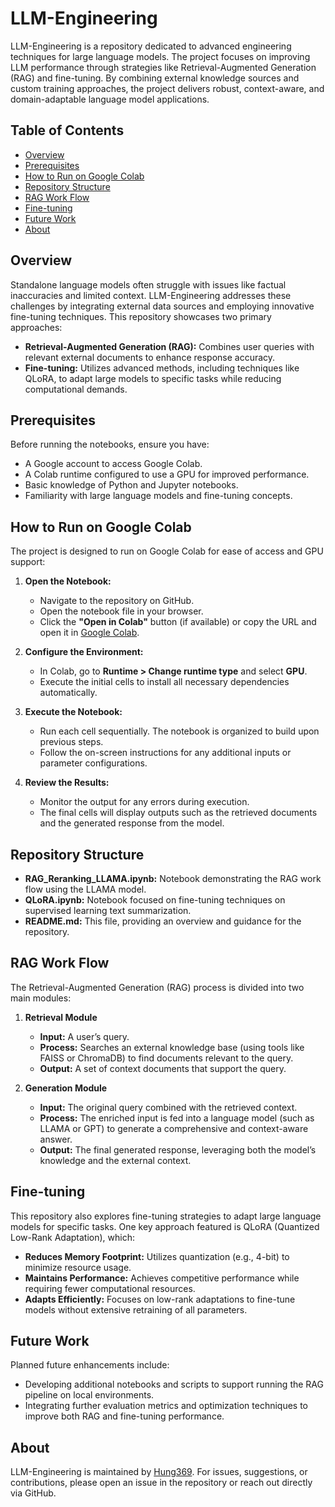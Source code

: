 # LLM-Engineering

LLM-Engineering is a repository dedicated to advanced engineering techniques for large language models. The project focuses on improving LLM performance through strategies like Retrieval-Augmented Generation (RAG) and fine-tuning. By combining external knowledge sources and custom training approaches, the project delivers robust, context-aware, and domain-adaptable language model applications.

## Table of Contents

- [Overview](#overview)
- [Prerequisites](#prerequisites)
- [How to Run on Google Colab](#how-to-run-on-google-colab)
- [Repository Structure](#repository-structure)
- [RAG Work Flow](#rag-work-flow)
- [Fine-tuning](#fine-tuning)
- [Future Work](#future-work)
- [About](#about)

## Overview

Standalone language models often struggle with issues like factual inaccuracies and limited context. LLM-Engineering addresses these challenges by integrating external data sources and employing innovative fine-tuning techniques. This repository showcases two primary approaches:
- **Retrieval-Augmented Generation (RAG):** Combines user queries with relevant external documents to enhance response accuracy.
- **Fine-tuning:** Utilizes advanced methods, including techniques like QLoRA, to adapt large models to specific tasks while reducing computational demands.

## Prerequisites

Before running the notebooks, ensure you have:
- A Google account to access Google Colab.
- A Colab runtime configured to use a GPU for improved performance.
- Basic knowledge of Python and Jupyter notebooks.
- Familiarity with large language models and fine-tuning concepts.

## How to Run on Google Colab

The project is designed to run on Google Colab for ease of access and GPU support:

1. **Open the Notebook:**
   - Navigate to the repository on GitHub.
   - Open the notebook file in your browser.
   - Click the **"Open in Colab"** button (if available) or copy the URL and open it in [Google Colab](https://colab.research.google.com/).

2. **Configure the Environment:**
   - In Colab, go to **Runtime > Change runtime type** and select **GPU**.
   - Execute the initial cells to install all necessary dependencies automatically.

3. **Execute the Notebook:**
   - Run each cell sequentially. The notebook is organized to build upon previous steps.
   - Follow the on-screen instructions for any additional inputs or parameter configurations.

4. **Review the Results:**
   - Monitor the output for any errors during execution.
   - The final cells will display outputs such as the retrieved documents and the generated response from the model.

## Repository Structure

- **RAG_Reranking_LLAMA.ipynb:** Notebook demonstrating the RAG work flow using the LLAMA model.
- **QLoRA.ipynb:** Notebook focused on fine-tuning techniques on supervised learning text summarization.
- **README.md:** This file, providing an overview and guidance for the repository.

## RAG Work Flow

The Retrieval-Augmented Generation (RAG) process is divided into two main modules:

1. **Retrieval Module**
   - **Input:** A user’s query.
   - **Process:** Searches an external knowledge base (using tools like FAISS or ChromaDB) to find documents relevant to the query.
   - **Output:** A set of context documents that support the query.

2. **Generation Module**
   - **Input:** The original query combined with the retrieved context.
   - **Process:** The enriched input is fed into a language model (such as LLAMA or GPT) to generate a comprehensive and context-aware answer.
   - **Output:** The final generated response, leveraging both the model’s knowledge and the external context.

## Fine-tuning

This repository also explores fine-tuning strategies to adapt large language models for specific tasks. One key approach featured is QLoRA (Quantized Low-Rank Adaptation), which:
- **Reduces Memory Footprint:** Utilizes quantization (e.g., 4-bit) to minimize resource usage.
- **Maintains Performance:** Achieves competitive performance while requiring fewer computational resources.
- **Adapts Efficiently:** Focuses on low-rank adaptations to fine-tune models without extensive retraining of all parameters.

## Future Work

Planned future enhancements include:
- Developing additional notebooks and scripts to support running the RAG pipeline on local environments.
- Integrating further evaluation metrics and optimization techniques to improve both RAG and fine-tuning performance.

## About

LLM-Engineering is maintained by [Hung369](https://github.com/Hung369). For issues, suggestions, or contributions, please open an issue in the repository or reach out directly via GitHub.

